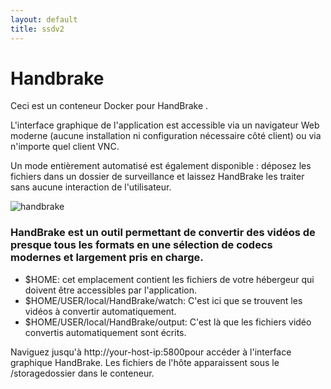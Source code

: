 ```yaml
---
layout: default
title: ssdv2
---
```

# Handbrake

Ceci est un conteneur Docker pour HandBrake .

L'interface graphique de l'application est accessible via un navigateur Web moderne (aucune installation ni configuration nécessaire côté client) ou via n'importe quel client VNC.

Un mode entièrement automatisé est également disponible : déposez les fichiers dans un dossier de surveillance et laissez HandBrake les traiter sans aucune interaction de l'utilisateur.

![handbrake](https://user-images.githubusercontent.com/64525827/147670229-0f9f3e36-b734-42ae-ac55-de82570b4489.png)


### HandBrake est un outil permettant de convertir des vidéos de presque tous les formats en une sélection de codecs modernes et largement pris en charge.

* $HOME: cet emplacement contient les fichiers de votre hébergeur qui doivent être accessibles par l'application.
* $HOME/USER/local/HandBrake/watch: C'est ici que se trouvent les vidéos à convertir automatiquement.
* $HOME/USER/local/HandBrake/output: C'est là que les fichiers vidéo convertis automatiquement sont écrits.

Naviguez jusqu'à http://your-host-ip:5800pour accéder à l'interface graphique HandBrake. Les fichiers de l'hôte apparaissent sous le /storagedossier dans le conteneur.